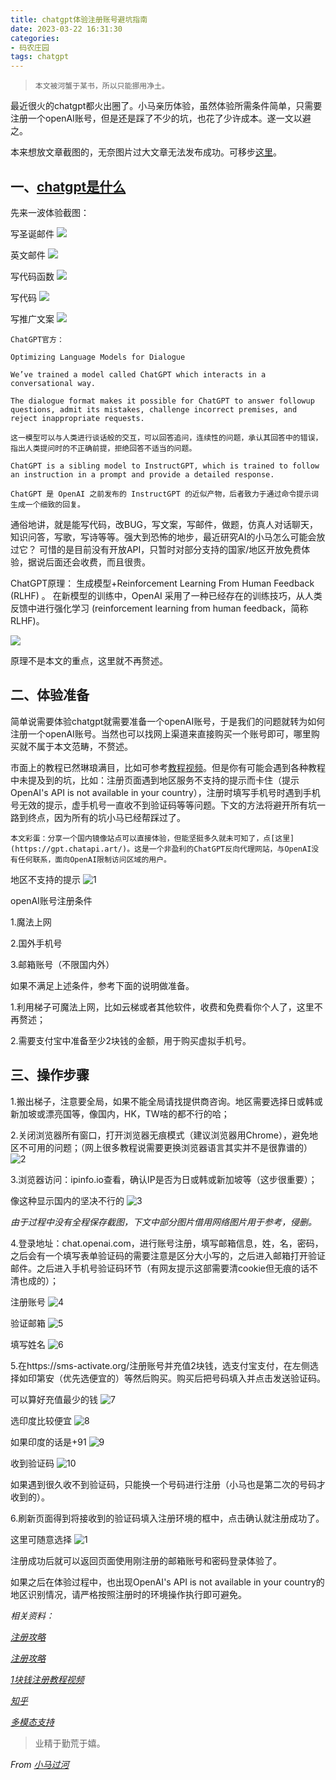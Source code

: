 ```yaml
---
title: chatgpt体验注册账号避坑指南
date: 2023-03-22 16:31:30
categories:
- 码农庄园
tags: chatgpt
---
```


> `本文被河蟹于某书，所以只能挪用净土。`

最近很火的chatgpt都火出圈了。小马亲历体验，虽然体验所需条件简单，只需要注册一个openAI账号，但是还是踩了不少的坑，也花了少许成本。遂一文以避之。

本来想放文章截图的，无奈图片过大文章无法发布成功。可移步[这里](https://github.com/lh16/lh16.github.io/issues/5)。

## **一、[chatgpt是什么](https://www.bilibili.com/video/BV1JR4y1C7Vt/?is_story_h5=false&p=1&share_from=ugc&share_medium=iphone&share_plat=ios&share_session_id=CF3D6B83-0241-4E84-A2D3-FC24BAC100D4&share_source=WEIXIN&share_tag=s_i&timestamp=1670552032&unique_k=W4YSsvf&vd_source=213a73edfb5d4ab7422f4d5392dca364)**

先来一波体验截图：

写圣诞邮件
![](https://user-images.githubusercontent.com/22761849/227123215-7ac8b4af-7852-4585-994a-32aa98e7fd43.png)

英文邮件
![](https://user-images.githubusercontent.com/22761849/227123221-13ab0436-b49a-4d29-9c07-e87103e30344.png)

写代码函数
![](https://user-images.githubusercontent.com/22761849/227123226-c2df562d-7361-4328-b3ea-398818fcf1e9.png)

写代码
![](https://user-images.githubusercontent.com/22761849/227123228-d6d8f344-d597-4b7f-8c21-797cc5a9efb5.png)

写推广文案
![](https://user-images.githubusercontent.com/22761849/227123230-f837a472-6717-491c-b136-825c8aa4cc17.png)

```
ChatGPT官方：

Optimizing Language Models for Dialogue

We’ve trained a model called ChatGPT which interacts in a conversational way.

The dialogue format makes it possible for ChatGPT to answer followup questions, admit its mistakes, challenge incorrect premises, and reject inappropriate requests.

这一模型可以与人类进行谈话般的交互，可以回答追问，连续性的问题，承认其回答中的错误，指出人类提问时的不正确前提，拒绝回答不适当的问题。

ChatGPT is a sibling model to InstructGPT, which is trained to follow an instruction in a prompt and provide a detailed response.

ChatGPT 是 OpenAI 之前发布的 InstructGPT 的近似产物，后者致力于通过命令提示词生成一个细致的回复。
```

通俗地讲，就是能写代码，改BUG，写文案，写邮件，做题，仿真人对话聊天，知识问答，写歌，写诗等等。强大到恐怖的地步，最近研究AI的小马怎么可能会放过它？
可惜的是目前没有开放API，只暂时对部分支持的国家/地区开放免费体验，据说后面还会收费，而且很贵。

ChatGPT原理： 生成模型+Reinforcement Learning From Human Feedback (RLHF) 。
在新模型的训练中，OpenAI 采用了一种已经存在的训练技巧，从人类反馈中进行强化学习 (reinforcement learning from human feedback，简称 RLHF)。

![](https://user-images.githubusercontent.com/22761849/227123233-35a7f9c5-9ca7-4b16-a518-25e711ee4b61.png)

原理不是本文的重点，这里就不再赘述。

## **二、体验准备**

简单说需要体验chatgpt就需要准备一个openAI账号，于是我们的问题就转为如何注册一个openAI账号。当然也可以找网上渠道来直接购买一个账号即可，哪里购买就不属于本文范畴，不赘述。

市面上的教程已然琳琅满目，比如可参考[教程视频](https://www.bilibili.com/video/BV1GW4y1g7sV/?spm_id_from=333.337.search-card.all.click&vd_source=213a73edfb5d4ab7422f4d5392dca364)。但是你有可能会遇到各种教程中未提及到的坑，比如：注册页面遇到地区服务不支持的提示而卡住（提示OpenAI's API is not available in your country），注册时填写手机号时遇到手机号无效的提示，虚手机号一直收不到验证码等等问题。下文的方法将避开所有坑一路到终点，因为所有的坑小马已经帮踩过了。

```本文彩蛋：分享一个国内镜像站点可以直接体验，但能坚挺多久就未可知了，点[这里](https://gpt.chatapi.art/)。这是一个非盈利的ChatGPT反向代理网站，与OpenAI没有任何联系，面向OpenAI限制访问区域的用户。```

地区不支持的提示
![1](https://user-images.githubusercontent.com/22761849/227126610-06fc188e-320d-40bc-8da6-5407114a8e3b.jpg)

openAI账号注册条件

1.魔法上网

2.国外手机号

3.邮箱账号（不限国内外）

如果不满足上述条件，参考下面的说明做准备。

1.利用梯子可魔法上网，比如云梯或者其他软件，收费和免费看你个人了，这里不再赘述；

2.需要支付宝中准备至少2块钱的金额，用于购买虚拟手机号。


## **三、操作步骤**

1.搬出梯子，注意要全局，如果不能全局请找提供商咨询。地区需要选择日或韩或新加坡或漂亮国等，像国内，HK，TW啥的都不行的哈；

2.关闭浏览器所有窗口，打开浏览器无痕模式（建议浏览器用Chrome），避免地区不可用的问题；（网上很多教程说需要更换浏览器语言其实并不是很靠谱的）
![2](https://user-images.githubusercontent.com/22761849/227126615-fb21c4fe-47a6-41b9-ae9a-e48a4396bec0.png)

3.浏览器访问：ipinfo.io查看，确认IP是否为日或韩或新加坡等（这步很重要）；

像这种显示国内的坚决不行的
![3](https://user-images.githubusercontent.com/22761849/227126617-1eb087b9-5469-45f5-ab1e-637ec90674bc.png)

*由于过程中没有全程保存截图，下文中部分图片借用网络图片用于参考，侵删。*

4.登录地址：chat.openai.com，进行账号注册，填写邮箱信息，姓，名，密码，之后会有一个填写表单验证码的需要注意是区分大小写的，之后进入邮箱打开验证邮件。之后进入手机号验证码环节（有网友提示这部需要清cookie但无痕的话不清也成的）；

注册账号
![4](https://user-images.githubusercontent.com/22761849/227126620-da9f56e5-2f21-4e90-b089-e8491ed69b5b.jpg)

验证邮箱
![5](https://user-images.githubusercontent.com/22761849/227126624-cb0fa9c8-6b44-4c9d-8434-63722769ae16.jpg)

填写姓名
![6](https://user-images.githubusercontent.com/22761849/227126627-6a7f074d-9bd9-4b24-9c8a-c804861e0e6a.png)

5.在https://sms-activate.org/注册账号并充值2块钱，选支付宝支付，在左侧选择如印第安（优先选便宜的）等然后购买。购买后把号码填入并点击发送验证码。

可以算好充值最少的钱
![7](https://user-images.githubusercontent.com/22761849/227126633-c764160b-7e66-447d-ba46-ca9d20b054f6.png)

选印度比较便宜
![8](https://user-images.githubusercontent.com/22761849/227126636-b43b5fdd-4a87-4413-aac2-2b2ac783f732.png)

如果印度的话是+91
![9](https://user-images.githubusercontent.com/22761849/227126641-c11e802f-acb3-476a-8e72-27072bbe7680.png)

收到验证码
![10](https://user-images.githubusercontent.com/22761849/227126647-88bef324-277c-4c41-9630-a0c6ad55fa6d.png)

如果遇到很久收不到验证码，只能换一个号码进行注册（小马也是第二次的号码才收到的）。

6.刷新页面得到将接收到的验证码填入注册环境的框中，点击确认就注册成功了。

这里可随意选择
![1](https://user-images.githubusercontent.com/22761849/227128870-f95bae28-c426-40d9-954a-2eb3fa5c6fec.png)

注册成功后就可以返回页面使用刚注册的邮箱账号和密码登录体验了。

如果之后在体验过程中，也出现OpenAI's API is not available in your country的地区识别情况，请严格按照注册时的环境操作执行即可避免。


*相关资料：*

*[注册攻略](https://blog.csdn.net/duoshehuan6005/article/details/128184450?ops_request_misc=%257B%2522request%255Fid%2522%253A%2522167047811116782428690998%2522%252C%2522scm%2522%253A%252220140713.130102334..%2522%257D&request_id=167047811116782428690998&biz_id=0&utm_medium=distribute.pc_search_result.none-task-blog-2~all~top_positive~default-1-128184450-null-null.142%5Ev68%5Epc_rank_34_queryrelevant25,201%5Ev4%5Eadd_ask,213%5Ev2%5Et3_control1&utm_term=%20ChatGPT&spm=1018.2226.3001.4187)*

*[注册攻略](https://zblogs.top/how-to-register-openai-chatgpt-in-china/)*

*[1块钱注册教程视频](https://www.bilibili.com/video/BV1GW4y1g7sV/?spm_id_from=333.337.search-card.all.click&vd_source=213a73edfb5d4ab7422f4d5392dca364)*

*[知乎](https://www.zhihu.com/question/570062224?utm_id=0)*

*[多模态支持](https://mp.weixin.qq.com/s/kA7FBZsT6SIvwIkRwFS-xw)*



> 业精于勤荒于嬉。

*From [小马过河](https://lh16.github.io)*
